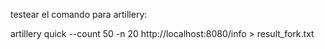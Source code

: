testear el comando para artillery:

artillery quick --count 50 -n 20 http://localhost:8080/info > result_fork.txt